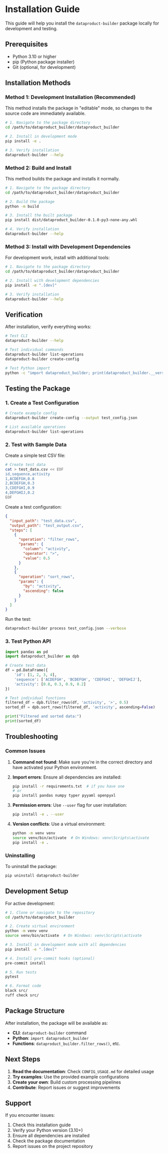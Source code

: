 # Installation Guide

This guide will help you install the `dataproduct-builder` package locally for development and testing.

## Prerequisites

- Python 3.10 or higher
- pip (Python package installer)
- Git (optional, for development)

## Installation Methods

### Method 1: Development Installation (Recommended)

This method installs the package in "editable" mode, so changes to the source code are immediately available.

```bash
# 1. Navigate to the package directory
cd /path/to/dataproduct_builder/dataproduct_builder

# 2. Install in development mode
pip install -e .

# 3. Verify installation
dataproduct-builder --help
```

### Method 2: Build and Install

This method builds the package and installs it normally.

```bash
# 1. Navigate to the package directory
cd /path/to/dataproduct_builder/dataproduct_builder

# 2. Build the package
python -m build

# 3. Install the built package
pip install dist/dataproduct_builder-0.1.0-py3-none-any.whl

# 4. Verify installation
dataproduct-builder --help
```

### Method 3: Install with Development Dependencies

For development work, install with additional tools:

```bash
# 1. Navigate to the package directory
cd /path/to/dataproduct_builder/dataproduct_builder

# 2. Install with development dependencies
pip install -e ".[dev]"

# 3. Verify installation
dataproduct-builder --help
```

## Verification

After installation, verify everything works:

```bash
# Test CLI
dataproduct-builder --help

# Test individual commands
dataproduct-builder list-operations
dataproduct-builder create-config

# Test Python import
python -c "import dataproduct_builder; print(dataproduct_builder.__version__)"
```

## Testing the Package

### 1. Create a Test Configuration

```bash
# Create example config
dataproduct-builder create-config --output test_config.json

# List available operations
dataproduct-builder list-operations
```

### 2. Test with Sample Data

Create a simple test CSV file:

```bash
# Create test data
cat > test_data.csv << EOF
id,sequence,activity
1,ACDEFGH,0.8
2,BCDEFGH,0.3
3,CDEFGHI,0.9
4,DEFGHIJ,0.2
EOF
```

Create a test configuration:

```json
{
  "input_path": "test_data.csv",
  "output_path": "test_output.csv",
  "steps": [
    {
      "operation": "filter_rows",
      "params": {
        "column": "activity",
        "operator": ">",
        "value": 0.5
      }
    },
    {
      "operation": "sort_rows",
      "params": {
        "by": "activity",
        "ascending": false
      }
    }
  ]
}
```

Run the test:

```bash
dataproduct-builder process test_config.json --verbose
```

### 3. Test Python API

```python
import pandas as pd
import dataproduct_builder as dpb

# Create test data
df = pd.DataFrame({
    'id': [1, 2, 3, 4],
    'sequence': ['ACDEFGH', 'BCDEFGH', 'CDEFGHI', 'DEFGHIJ'],
    'activity': [0.8, 0.3, 0.9, 0.2]
})

# Test individual functions
filtered_df = dpb.filter_rows(df, 'activity', '>', 0.5)
sorted_df = dpb.sort_rows(filtered_df, 'activity', ascending=False)

print("Filtered and sorted data:")
print(sorted_df)
```

## Troubleshooting

### Common Issues

1. **Command not found**: Make sure you're in the correct directory and have activated your Python environment.

2. **Import errors**: Ensure all dependencies are installed:
   ```bash
   pip install -r requirements.txt  # if you have one
   # or
   pip install pandas numpy typer pyyaml openpyxl
   ```

3. **Permission errors**: Use `--user` flag for user installation:
   ```bash
   pip install -e . --user
   ```

4. **Version conflicts**: Use a virtual environment:
   ```bash
   python -m venv venv
   source venv/bin/activate  # On Windows: venv\Scripts\activate
   pip install -e .
   ```

### Uninstalling

To uninstall the package:

```bash
pip uninstall dataproduct-builder
```

## Development Setup

For active development:

```bash
# 1. Clone or navigate to the repository
cd /path/to/dataproduct_builder

# 2. Create virtual environment
python -m venv venv
source venv/bin/activate  # On Windows: venv\Scripts\activate

# 3. Install in development mode with all dependencies
pip install -e ".[dev]"

# 4. Install pre-commit hooks (optional)
pre-commit install

# 5. Run tests
pytest

# 6. Format code
black src/
ruff check src/
```

## Package Structure

After installation, the package will be available as:

- **CLI**: `dataproduct-builder` command
- **Python**: `import dataproduct_builder`
- **Functions**: `dataproduct_builder.filter_rows()`, etc.

## Next Steps

1. **Read the documentation**: Check `CONFIG_USAGE.md` for detailed usage
2. **Try examples**: Use the provided example configurations
3. **Create your own**: Build custom processing pipelines
4. **Contribute**: Report issues or suggest improvements

## Support

If you encounter issues:

1. Check this installation guide
2. Verify your Python version (3.10+)
3. Ensure all dependencies are installed
4. Check the package documentation
5. Report issues on the project repository
